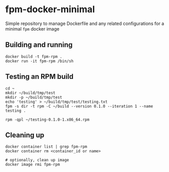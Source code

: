 # fpm-docker-minimal

Simple repository to manage Dockerfile and any related configurations for a minimal `fpm` docker image

## Building and running

```
docker build -t fpm-rpm .
docker run -it fpm-rpm /bin/sh
```

## Testing an RPM build
```
cd ~
mkdir ~/build/tmp/test
mkdir -p ~/build/tmp/test
echo 'testing' > ~/build/tmp/test/testing.txt
fpm -s dir -t rpm -C ~/build --version 0.1.0 --iteration 1 --name testing .

rpm -qpl ~/testing-0.1.0-1.x86_64.rpm
```

## Cleaning up

```
docker container list | grep fpm-rpm
docker container rm <container_id or name>

# optionally, clean up image
docker image rmi fpm-rpm
```
